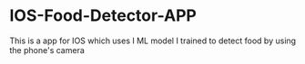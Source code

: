 # IOS-Food-Detector-APP
This is a app for IOS which uses I ML model I trained to detect food by using the phone's camera

